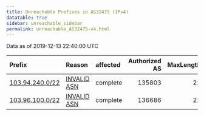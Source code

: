 ```yaml
---
title: Unreachable Prefixes in AS32475 (IPv4)
datatable: true
sidebar: unreachable_sidebar
permalink: unreachable_AS32475-v4.html
---
```


Data as of 2019-12-13 22:40:00 UTC


<div class="datatable-begin"></div>

| Prefix                                                   | Reason                                                                                                 | affected   |   Authorized AS |   MaxLength | Anchor                                       |   unreachable /24s |
|:---------------------------------------------------------|:-------------------------------------------------------------------------------------------------------|:-----------|----------------:|------------:|:---------------------------------------------|-------------------:|
| [103.94.240.0/22](https://stat.ripe.net/103.94.240.0/22) | [INVALID ASN](https://rpki-validator.ripe.net/announcement-preview?asn=AS32475&prefix=103.94.240.0/22) | complete   |          135803 |          22 | [APNIC](unreachable_APNIC_RPKI_Root-v4.html) |                  4 |
| [103.96.100.0/22](https://stat.ripe.net/103.96.100.0/22) | [INVALID ASN](https://rpki-validator.ripe.net/announcement-preview?asn=AS32475&prefix=103.96.100.0/22) | complete   |          136686 |          22 | [APNIC](unreachable_APNIC_RPKI_Root-v4.html) |                  4 |

<div class="datatable-end"></div>